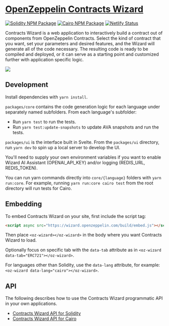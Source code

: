 # [OpenZeppelin Contracts Wizard](https://wizard.openzeppelin.com)

[![Solidity NPM Package](https://img.shields.io/npm/v/@openzeppelin/wizard?color=%234e5de4&label=%40openzeppelin%2Fwizard)](https://www.npmjs.com/package/@openzeppelin/wizard)
[![Cairo NPM Package](https://img.shields.io/npm/v/@openzeppelin/wizard-cairo?color=%23e55233&label=%40openzeppelin%2Fwizard-cairo)](https://www.npmjs.com/package/@openzeppelin/wizard-cairo)
[![Netlify Status](https://api.netlify.com/api/v1/badges/ca9b53e1-44eb-410d-aac7-31b2f5399b68/deploy-status)](https://app.netlify.com/sites/openzeppelin-contracts-wizard/deploys)

Contracts Wizard is a web application to interactively build a contract out of components from OpenZeppelin Contracts. Select the kind of contract that you want, set your parameters and desired features, and the Wizard will generate all of the code necessary. The resulting code is ready to be compiled and deployed, or it can serve as a starting point and customized further with application specific logic.

[![](./screenshot.png)](https://wizard.openzeppelin.com/)

## Development

Install dependencies with `yarn install`.

`packages/core` contains the code generation logic for each language under separately named subfolders. From each language's subfolder:
- Run `yarn test` to run the tests.
- Run `yarn test:update-snapshots` to update AVA snapshots and run the tests.

`packages/ui` is the interface built in Svelte. From the `packages/ui` directory, run `yarn dev` to spin up a local server to develop the UI.

You'll need to supply your own environment variables if you want to enable Wizard AI Assistant (OPENAI_API_KEY) and/or logging (REDIS_URL, REDIS_TOKEN).

You can run yarn commands directly into `core/{language}` folders with `yarn run:core`.
For example, running `yarn run:core cairo test` from the root directory will run tests for Cairo.

## Embedding

To embed Contracts Wizard on your site, first include the script tag:

```html
<script async src="https://wizard.openzeppelin.com/build/embed.js"></script>
```

Then place `<oz-wizard></oz-wizard>` in the body where you want Contracts Wizard to load.

Optionally focus on specific tab with the `data-tab` attribute as in `<oz-wizard data-tab="ERC721"></oz-wizard>`.

For languages other than Solidity, use the `data-lang` attribute, for example: `<oz-wizard data-lang="cairo"></oz-wizard>`.

## API

The following describes how to use the Contracts Wizard programmatic API in your own applications.

- [Contracts Wizard API for Solidity](packages/core/solidity/README.md)
- [Contracts Wizard API for Cairo](packages/core/cairo/README.md)
